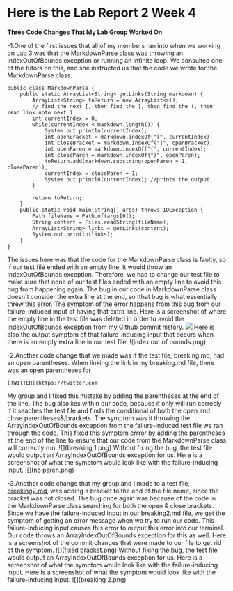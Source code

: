 # Here is the Lab Report 2 Week 4

**Three Code Changes That My Lab Group Worked On**

-1.One of the first issues that all of my members ran into when we working on Lab 3 was that the MarkdownParse class was throwing an IndexOutOfBounds exception or running an infinite loop. We consulted one of the tutors on this, and she instructed us that the code we wrote for the MarkdownParse class.

```
public class MarkdownParse {
    public static ArrayList<String> getLinks(String markdown) {
        ArrayList<String> toReturn = new ArrayList<>();
        // find the next [, then find the ], then find the (, then read link upto next )
        int currentIndex = 0;
        while(currentIndex < markdown.length()) {
            System.out.println(currentIndex);
            int openBracket = markdown.indexOf("[", currentIndex);
            int closeBracket = markdown.indexOf("]", openBracket);
            int openParen = markdown.indexOf("(", currentIndex);
            int closeParen = markdown.indexOf(")", openParen);
            toReturn.add(markdown.substring(openParen + 1, closeParen));
            currentIndex = closeParen + 1;
            System.out.println(currentIndex); //prints the output
        }

        return toReturn;
    }
    public static void main(String[] args) throws IOException {
        Path fileName = Path.of(args[0]);
        String content = Files.readString(fileName);
        ArrayList<String> links = getLinks(content);
	    System.out.println(links);
    }
}
```

The issues here was that the code for the MarkdownParse class is faulty, so if our test file ended with an empty line, it would throw an IndexOutOfBounds exception. Therefore, we had to change our test file to make sure that none of our test files ended with an empty line to avoid this bug from happening again. The bug in our code in MarkdownParse class doesn't consider the extra line at the end, so tthat bug is what essentially threw this error. The symptom of the error happens from this bug from our failure-induced input of having that extra line.
Here is a screenshot of where the empty line in the test file was deleted in order to avoid the IndexOutOfBounds exception from my Github commit history.
![](space.png)
Here is also the output symptom of that failure-inducing input that occurs when there is an empty extra line in our test file. 
!(index out of bounds.png)

-2.Another code change that we made was if the test file, breaking.md, had an open parentheses. When linking the link in my breaking.md file, [](https://github.com/cathyiic/cse15l-labreports/blob/main/breaking%201.png) there was an open parentheses for 

```[TWITTER](https://twitter.com```

My group and I fixed this mistake by adding the parentheses at the end of the line. The bug also lies within our code, because it only will run correcly if it seaches the test file and finds the conditional of both the open and close parentheses&/brackets. The symptom was it throwing the ArrayIndexOutOfBounds exception from the failure-induced test file we ran through the code. 
This fixed this symptom errror by adding the parentheses at the end of the line to ensure that our code from the MarkdownParse class will correctly run.
![](breaking 1.png)
Without fixing the bug, the test file would output an ArrayIndexOutOfBounds exception for us. Here is a screenshot of what the symptom would look like with the failure-inducing input. 
![](no paren.png)

-3.Another code change that my group and I made to a test file, [breaking2.md](https://github.com/cathyiic/cse15l-labreports/blob/main/breaking%202.md), was adding a bracket to the end of the file name, since the bracket was not closed. The bug once again was because of the code in the MarkdownParse class searching for both the open & close brackets. Since we have the failure-induced input in our breaking2.md file, we get the symptom of getting an error message when we try to run our code. This failure-inducing input causes this error to output this error into our terminal. Our code throws an ArrayIndexOutOfBounds exception for this as well. 
Here is a screenshot of the commit changes that were made to our file to get rid of the symptom. 
![](fixed bracket.png)
Without fixing the bug, the test file would output an ArrayIndexOutOfBounds exception for us. Here is a screenshot of what the symptom would look like with the failure-inducing input. Here is a screenshot of what the symptom would look like with the failure-inducing input. 
![](breaking 2.png)

